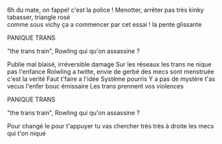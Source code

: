 6h du mate, on fappe!
c'est la police ! 
Menotter, arrêter
pas très kinky
tabasser, triangle rosé  
comme sous vichy
ça a commencer par cet essai !
la pente glissante

PANIQUE TRANS

"the trans train", Rowling 
qui qu'on assassine ?

Publie mal biaisé,
irréversible damage
Sur les réseaux  les trans
ne nique pas l'enfance
Rolwling a twitte, 
envie de gerbé
des mecs sont menstruée c'est la verité 
Faut t'faire a l'idée
Système pourris 
Y a pas de mystère 
t'as vecus l'enfer
bouc émissaire 
Les trans prennent vos violences  

PANIQUE TRANS

"the trans train", Rowling 
qui qu'on assassine ?

Pour changé le 
pour t'appuyer 
tu vas chercher
très très à droite
les mecs qui t'on niqué




